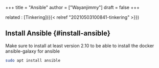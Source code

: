 +++
title = "Ansible"
author = ["Wayanjimmy"]
draft = false
+++

related
: [Tinkering]({{< relref "20210503100841-tinkering" >}})


## Install Ansible {#install-ansible}

Make sure to install at least version 2.10 to be able to install the docker ansible-galaxy for ansible

```bash
sudo apt install ansible
```
